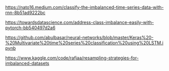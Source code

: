 https://nato16.medium.com/classify-the-imbalanced-time-series-data-with-rnn-8b51ad9222bc



https://towardsdatascience.com/address-class-imbalance-easily-with-pytorch-bb540497d2a6


https://github.com/abulbasar/neural-networks/blob/master/Keras%20-%20Multivariate%20time%20series%20classification%20using%20LSTM.ipynb


https://www.kaggle.com/code/rafjaa/resampling-strategies-for-imbalanced-datasets

